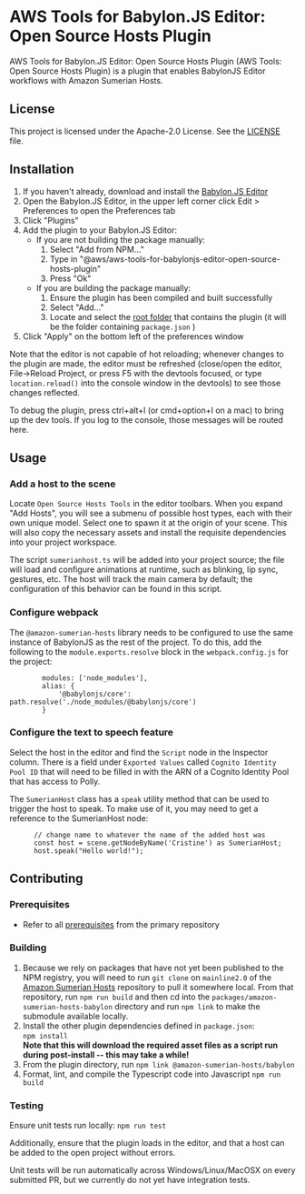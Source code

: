 # AWS Tools for Babylon.JS Editor: Open Source Hosts Plugin

AWS Tools for Babylon.JS Editor: Open Source Hosts Plugin (AWS Tools: Open Source Hosts Plugin) is a plugin that enables BabylonJS Editor workflows with Amazon Sumerian Hosts.

## License

This project is licensed under the Apache-2.0 License. See the [LICENSE](LICENSE) file.

## Installation

1. If you haven't already, download and install the [Babylon.JS Editor](http://editor.babylonjs.com/)
1. Open the Babylon.JS Editor, in the upper left corner click Edit > Preferences to open the Preferences tab
1. Click "Plugins"
1. Add the plugin to your Babylon.JS Editor:
   - If you are not building the package manually:
     1. Select "Add from NPM..."
     1. Type in "@aws/aws-tools-for-babylonjs-editor-open-source-hosts-plugin"
     1. Press "Ok"
   - If you are building the package manually:
     1. Ensure the plugin has been compiled and built successfully
     1. Select "Add..."
     1. Locate and select the [root folder](.) that contains the plugin (it will be the folder containing `package.json` )
1. Click "Apply" on the bottom left of the preferences window

Note that the editor is not capable of hot reloading; whenever changes to the plugin are made, the editor must be refreshed (close/open the editor, File->Reload Project, or press F5 with the devtools focused, or type `location.reload()` into the console window in the devtools) to see those changes reflected.

To debug the plugin, press ctrl+alt+I (or cmd+option+I on a mac) to bring up the dev tools. If you log to the console, those messages will be routed here.

## Usage

### Add a host to the scene

Locate `Open Source Hosts Tools` in the editor toolbars. When you expand "Add Hosts", you will see a submenu of possible host types, each with their own unique model. Select one to spawn it at the origin of your scene. This will also copy the necessary assets and install the requisite dependencies into your project workspace.

The script `sumerianhost.ts` will be added into your project source; the file will load and configure animations at runtime, such as blinking, lip sync, gestures, etc. The host will track the main camera by default; the configuration of this behavior can be found in this script.

### Configure webpack

The `@amazon-sumerian-hosts` library needs to be configured to use the same instance of BabylonJS as the rest of the project. To do this, add the following to the `module.exports.resolve` block in the `webpack.config.js` for the project:

```
		modules: ['node_modules'],
		alias: {
			'@babylonjs/core': path.resolve('./node_modules/@babylonjs/core')
		}
```

### Configure the text to speech feature

Select the host in the editor and find the `Script` node in the Inspector column. There is a field under `Exported Values` called `Cognito Identity Pool ID` that will need to be filled in with the ARN of a Cognito Identity Pool that has access to Polly.

The `SumerianHost` class has a `speak` utility method that can be used to trigger the host to speak. To make use of it, you may need to get a reference to the SumerianHost node:

```
      // change name to whatever the name of the added host was
      const host = scene.getNodeByName('Cristine') as SumerianHost;
      host.speak("Hello world!");
```

## Contributing

### Prerequisites

- Refer to all [prerequisites](https://github.com/aws-samples/aws-tools-for-babylonjs-editor/README.md#prerequisites) from the primary repository

### Building

1. Because we rely on packages that have not yet been published to the NPM registry, you will need to run `git clone` on `mainline2.0` of the [Amazon Sumerian Hosts](https://github.com/aws-samples/amazon-sumerian-hosts/tree/mainline2.0) repository to pull it somewhere local. From that repository, run `npm run build` and then cd into the `packages/amazon-sumerian-hosts-babylon` directory and run `npm link` to make the submodule available locally.
1. Install the other plugin dependencies defined in `package.json`:  
   `npm install`  
   **Note that this will download the required asset files as a script run during post-install -- this may take a while!**
1. From the plugin directory, run `npm link @amazon-sumerian-hosts/babylon`
1. Format, lint, and compile the Typescript code into Javascript
   `npm run build`

### Testing

Ensure unit tests run locally: `npm run test`

Additionally, ensure that the plugin loads in the editor, and that a host can be added to the open project without errors.

Unit tests will be run automatically across Windows/Linux/MacOSX on every submitted PR, but we currently do not yet have integration tests.
